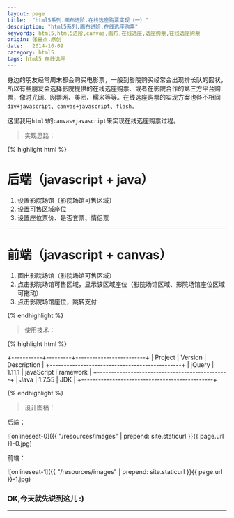 ```yaml
---
layout: page
title:  "html5系列.画布进阶.在线选座购票实现（一）"
description: "html5系列.画布进阶.在线选座购票"
keywords: html5,html5进阶,canvas,画布,在线选座,选座购票,在线选座购票
origin: 张嘉杰.原创
date:   2014-10-09
category: html5
tags: html5 在线选座
---
```

身边的朋友经常周末都会购买电影票，一般到影院购买经常会出现排长队的囧状，所以有些朋友会选择影院提供的在线选座购票、或者在影院合作的第三方平台购票，像时光网、网票网、美团、糯米等等。在线选座购票的实现方案也各不相同`div+javascript`、`canvas+javascript`、`flash`。
<!--more-->
这里我用`html5`的`canvas+javascript`来实现在线选座购票过程。

> 实现思路：

{% highlight html %}

# 后端（javascript + java）
1. 设置影院场馆（影院场馆可售区域）
2. 设置可售区域座位
3. 设置座位票价、是否套票、情侣票
----------------------------------------------------------------------------------------------
# 前端（javascript + canvas）
1. 画出影院场馆（影院场馆可售区域）
2. 点击影院场馆可售区域，显示该区域座位（影院场馆区域、影院场馆座位区域可拖动）
3. 点击影院场馆座位，跳转支付

{% endhighlight %}

> 使用技术：

{% highlight html %}

+-----------+---------+-------------------------+
|  Project  | Version |       Description       |
+-----------------------------------------------+
|  jQuery   | 1.11.1  |  javaScript Framework   |
+-----------------------------------------------+
|   Java    | 1.7.55  |           JDK           |
+-----------------------------------------------+

{% endhighlight %}

> 设计图稿：

后端：  

![onlineseat-0]({{ "/resources/images" | prepend: site.staticurl }}{{ page.url }}-0.jpg)  

前端：  

![onlineseat-1]({{ "/resources/images" | prepend: site.staticurl }}{{ page.url }}-1.jpg)  

### OK,今天就先说到这儿 :)

-----------------------



